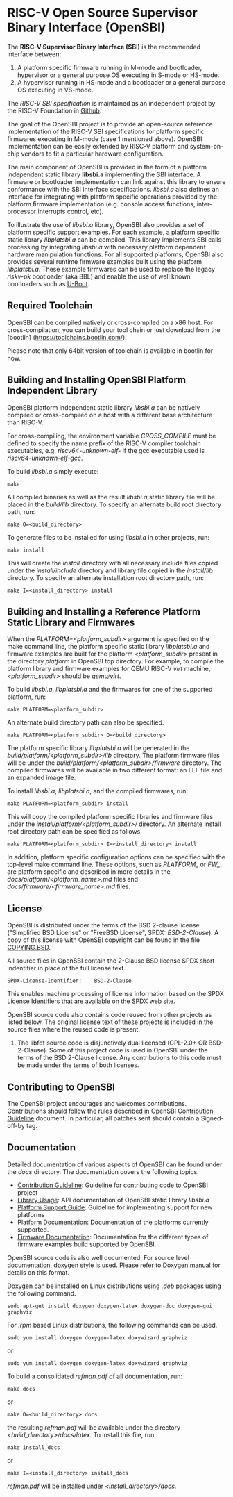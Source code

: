 RISC-V Open Source Supervisor Binary Interface (OpenSBI)
========================================================

The **RISC-V Supervisor Binary Interface (SBI)** is the recommended interface
between:

1. A platform specific firmware running in M-mode and bootloader, hypervisor or
   a general purpose OS executing in S-mode or HS-mode.
2. A hypervisor running in HS-mode and a bootloader or a general purpose OS
   executing in VS-mode.

The *RISC-V SBI specification* is maintained as an independent project by the
RISC-V Foundation in [Github].

The goal of the OpenSBI project is to provide an open-source reference
implementation of the RISC-V SBI specifications for platform specific firmwares
executing in M-mode (case 1 mentioned above). OpenSBI implementation can be
easily extended by RISC-V platform and system-on-chip vendors to fit a
particular hardware configuration.

The main component of OpenSBI is provided in the form of a platform independent
static library **libsbi.a** implementing the SBI interface. A firmware or
bootloader implementation can link against this library to ensure conformance
with the SBI interface specifications. *libsbi.a* also defines an interface for
integrating with platform specific operations provided by the platform firmware
implementation (e.g. console access functions, inter-processor interrupts
control, etc).

To illustrate the use of *libsbi.a* library, OpenSBI also provides a set of
platform specific support examples. For each example, a platform
specific static library *libplatsbi.a* can be compiled. This library implements
SBI calls processing by integrating *libsbi.a* with necessary platform dependent
hardware manipulation functions. For all supported platforms, OpenSBI also
provides several runtime firmware examples built using the platform
*libplatsbi.a*. These example firmwares can be used to replace the legacy
*riskv-pk* bootloader (aka BBL) and enable the use of well known bootloaders
such as [U-Boot].

Required Toolchain
------------------

OpenSBI can be compiled natively or cross-compiled on a x86 host. For
cross-compilation, you can build your tool chain or just download from
the [bootlin] (https://toolchains.bootlin.com/).

Please note that only 64bit version of toolchain is available in bootlin
for now.

Building and Installing OpenSBI Platform Independent Library
------------------------------------------------------------

OpenSBI platform independent static library *libsbi.a* can be natively compiled
or cross-compiled on a host with a different base architecture than RISC-V.

For cross-compiling, the environment variable *CROSS_COMPILE* must be defined
to specify the name prefix of the RISC-V compiler toolchain executables, e.g.
*riscv64-unknown-elf-* if the gcc executable used is *riscv64-unknown-elf-gcc*.

To build *libsbi.a* simply execute:
```
make
```

All compiled binaries as well as the result *libsbi.a* static library file will
be placed in the *build/lib* directory. To specify an alternate build root
directory path, run:
```
make O=<build_directory>
```

To generate files to be installed for using *libsbi.a* in other projects, run:
```
make install
```

This will create the *install* directory with all necessary include files
copied under the *install/include* directory and library file copied in the
*install/lib* directory. To specify an alternate installation root directory
path, run:
```
make I=<install_directory> install
```

Building and Installing a Reference Platform Static Library and Firmwares
-------------------------------------------------------------------------

When the *PLATFORM=<platform_subdir>* argument is specified on the make command
line, the platform specific static library *libplatsbi.a* and firmware examples
are built for the platform *<platform_subdir>* present in the directory
*platform* in OpenSBI top directory. For example, to compile the platform
library and firmware examples for QEMU RISC-V *virt* machine,
*<platform_subdir>* should be *qemu/virt*.

To build *libsbi.a*, *libplatsbi.a* and the firmwares for one of the supported
platform, run:
```
make PLATFORM=<platform_subdir>
```

An alternate build directory path can also be specified.
```
make PLATFORM=<platform_subdir> O=<build_directory>
```

The platform specific library *libplatsbi.a* will be generated in the
*build/platform/<platform_subdir>/lib* directory. The platform firmware files
will be under the *build/platform/<platform_subdir>/firmware* directory.
The compiled firmwares will be available in two different format: an ELF file
and an expanded image file.

To install *libsbi.a*, *libplatsbi.a*, and the compiled firmwares, run:
```
make PLATFORM=<platform_subdir> install
```

This will copy the compiled platform specific libraries and firmware files
under the *install/platform/<platform_subdir>/* directory. An alternate
install root directory path can be specified as follows.
```
make PLATFORM=<platform_subdir> I=<install_directory> install
```

In addition, platform specific configuration options can be specified with the
top-level make command line. These options, such as *PLATFORM_<xyz>* or
*FW_<abc>*, are platform specific and described in more details in the
*docs/platform/<platform_name>.md* files and
*docs/firmware/<firmware_name>.md* files.

License
-------

OpenSBI is distributed under the terms of the BSD 2-clause license
("Simplified BSD License" or "FreeBSD License", SPDX: *BSD-2-Clause*).
A copy of this license with OpenSBI copyright can be found in the file
[COPYING.BSD].

All source files in OpenSBI contain the 2-Clause BSD license SPDX short
indentifier in place of the full license text.

```
SPDX-License-Identifier:    BSD-2-Clause
```

This enables machine processing of license information based on the SPDX
License Identifiers that are available on the [SPDX] web site.

OpenSBI source code also contains code reused from other projects as listed
below. The original license text of these projects is included in the source
files where the reused code is present.

1. The libfdt source code is disjunctively dual licensed
   (GPL-2.0+ OR BSD-2-Clause). Some of this project code is used in OpenSBI
   under the terms of the BSD 2-Clause license. Any contributions to this
   code must be made under the terms of both licenses.

Contributing to OpenSBI
-----------------------

The OpenSBI project encourages and welcomes contributions. Contributions should
follow the rules described in OpenSBI [Contribution Guideline] document.
In particular, all patches sent should contain a Signed-off-by tag.

Documentation
-------------

Detailed documentation of various aspects of OpenSBI can be found under the
*docs* directory. The documentation covers the following topics.

* [Contribution Guideline]: Guideline for contributing code to OpenSBI project
* [Library Usage]: API documentation of OpenSBI static library *libsbi.a*
* [Platform Support Guide]: Guideline for implementing support for new platforms
* [Platform Documentation]: Documentation of the platforms currently supported.
* [Firmware Documentation]: Documentation for the different types of firmware
  examples build supported by OpenSBI.

OpenSBI source code is also well documented. For source level documentation,
doxygen style is used. Please refer to [Doxygen manual] for details on this
format.

Doxygen can be installed on Linux distributions using *.deb* packages using
the following command.
```
sudo apt-get install doxygen doxygen-latex doxygen-doc doxygen-gui graphviz
```

For *.rpm* based Linux distributions, the following commands can be used.
```
sudo yum install doxygen doxygen-latex doxywizard graphviz
```
or
```
sudo yum install doxygen doxygen-latex doxywizard graphviz
```

To build a consolidated *refman.pdf* of all documentation, run:
```
make docs
```
or
```
make O=<build_directory> docs
```

the resulting *refman.pdf* will be available under the directory
*<build_directory>/docs/latex*. To install this file, run:
```
make install_docs
```
or
```
make I=<install_directory> install_docs
```

*refman.pdf* will be installed under *<install_directory>/docs*.

[Github]: https://github.com/riscv/riscv-sbi-doc
[U-Boot]: https://www.denx.de/wiki/U-Boot/SourceCode
[COPYING.BSD]: COPYING.BSD
[SPDX]: http://spdx.org/licenses/
[Contribution Guideline]: docs/contributing.md
[Library Usage]: docs/library_usage.md
[Platform Support Guide]: docs/platform_guide.md
[Platform Documentation]: docs/platform/platform.md
[Firmware Documentation]: docs/firmware/fw.md
[Doxygen manual]: http://www.stack.nl/~dimitri/doxygen/manual.html

